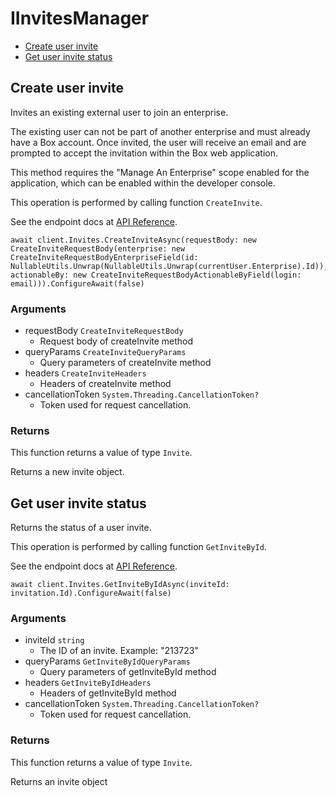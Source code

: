 # IInvitesManager


- [Create user invite](#create-user-invite)
- [Get user invite status](#get-user-invite-status)

## Create user invite

Invites an existing external user to join an enterprise.

The existing user can not be part of another enterprise and
must already have a Box account. Once invited, the user will receive an
email and are prompted to accept the invitation within the
Box web application.

This method requires the "Manage An Enterprise" scope enabled for
the application, which can be enabled within the developer console.

This operation is performed by calling function `CreateInvite`.

See the endpoint docs at
[API Reference](https://developer.box.com/reference/post-invites/).

<!-- sample post_invites -->
```
await client.Invites.CreateInviteAsync(requestBody: new CreateInviteRequestBody(enterprise: new CreateInviteRequestBodyEnterpriseField(id: NullableUtils.Unwrap(NullableUtils.Unwrap(currentUser.Enterprise).Id)), actionableBy: new CreateInviteRequestBodyActionableByField(login: email))).ConfigureAwait(false)
```

### Arguments

- requestBody `CreateInviteRequestBody`
  - Request body of createInvite method
- queryParams `CreateInviteQueryParams`
  - Query parameters of createInvite method
- headers `CreateInviteHeaders`
  - Headers of createInvite method
- cancellationToken `System.Threading.CancellationToken?`
  - Token used for request cancellation.


### Returns

This function returns a value of type `Invite`.

Returns a new invite object.


## Get user invite status

Returns the status of a user invite.

This operation is performed by calling function `GetInviteById`.

See the endpoint docs at
[API Reference](https://developer.box.com/reference/get-invites-id/).

<!-- sample get_invites_id -->
```
await client.Invites.GetInviteByIdAsync(inviteId: invitation.Id).ConfigureAwait(false)
```

### Arguments

- inviteId `string`
  - The ID of an invite. Example: "213723"
- queryParams `GetInviteByIdQueryParams`
  - Query parameters of getInviteById method
- headers `GetInviteByIdHeaders`
  - Headers of getInviteById method
- cancellationToken `System.Threading.CancellationToken?`
  - Token used for request cancellation.


### Returns

This function returns a value of type `Invite`.

Returns an invite object


